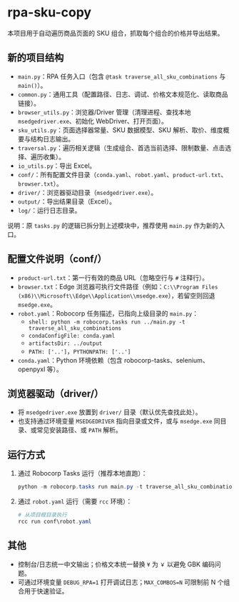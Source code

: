 # rpa-sku-copy

本项目用于自动遍历商品页面的 SKU 组合，抓取每个组合的价格并导出结果。

## 新的项目结构

- `main.py`：RPA 任务入口（包含 `@task traverse_all_sku_combinations` 与 `main()`）。
- `common.py`：通用工具（配置路径、日志、调试、价格文本规范化、读取商品链接）。
- `browser_utils.py`：浏览器/Driver 管理（清理进程、查找本地 `msedgedriver.exe`、初始化 WebDriver、打开页面）。
- `sku_utils.py`：页面选择器常量、SKU 数据模型、SKU 解析、取价、维度概要与结构日志输出。
- `traversal.py`：遍历相关逻辑（生成组合、首选当前选择、限制数量、点击选择、遍历收集）。
- `io_utils.py`：导出 Excel。
- `conf/`：所有配置文件目录（`conda.yaml`、`robot.yaml`、`product-url.txt`、`browser.txt`）。
- `driver/`：浏览器驱动目录（`msedgedriver.exe`）。
- `output/`：导出结果目录（Excel）。
- `log/`：运行日志目录。

说明：原 `tasks.py` 的逻辑已拆分到上述模块中，推荐使用 `main.py` 作为新的入口。

## 配置文件说明（conf/）
- `product-url.txt`：第一行有效的商品 URL（忽略空行与 `#` 注释行）。
- `browser.txt`：Edge 浏览器可执行文件路径（例如：`C:\\Program Files (x86)\\Microsoft\\Edge\\Application\\msedge.exe`），若留空则回退 `msedge.exe`。
- `robot.yaml`：Robocorp 任务描述，已指向上级目录的 `main.py`：
  - `shell: python -m robocorp.tasks run ../main.py -t traverse_all_sku_combinations`
  - `condaConfigFile: conda.yaml`
  - `artifactsDir: ../output`
  - `PATH: ['..']`，`PYTHONPATH: ['..']`
- `conda.yaml`：Python 环境依赖（包含 robocorp-tasks、selenium、openpyxl 等）。

## 浏览器驱动（driver/）
- 将 `msedgedriver.exe` 放置到 `driver/` 目录（默认优先查找此处）。
- 也支持通过环境变量 `MSEDGEDRIVER` 指向目录或文件，或与 `msedge.exe` 同目录、或常见安装路径、或 `PATH` 解析。

## 运行方式
1. 通过 Robocorp Tasks 运行（推荐本地直跑）：
   ```powershell
   python -m robocorp.tasks run main.py -t traverse_all_sku_combinations
   ```
2. 通过 `robot.yaml` 运行（需要 `rcc` 环境）：
   ```powershell
   # 从项目根目录执行
   rcc run conf\robot.yaml
   ```

## 其他
- 控制台/日志统一中文输出；价格文本统一替换 `¥` 为 `￥` 以避免 GBK 编码问题。
- 可通过环境变量 `DEBUG_RPA=1` 打开调试日志；`MAX_COMBOS=N` 可限制前 N 个组合用于快速验证。
